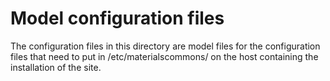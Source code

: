 Model configuration files
==========================

The configuration files in this directory are model files for the
configuration files that need to put in /etc/materialscommons/
on the host containing the installation of the site.

